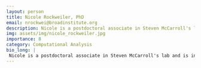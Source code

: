 ```yaml
---
layout: person
title: Nicole Rockweiler, PhD
email: nrockwei@broadinstitute.org
description: Nicole is a postdoctoral associate in Steven McCarroll's lab and is interested in understanding the causes and consequences of mosaicism in health and disease. Nicole received her PhD in ...
img: assets/img/nicole_rockweiler.jpg
importance: 8
category: Computational Analysis
bio_long: |
 Nicole is a postdoctoral associate in Steven McCarroll's lab and is interested in understanding the causes and consequences of mosaicism in health and disease. Nicole received her PhD in computational and systems biology from Washington University School of Medicine in St. Louis and a BS in biomedical engineering and mathematics from Washington University in St. Louis. Nicole is passionate about teaching and aspires to become a professor at a primarily undergraduate institution.
---
```

